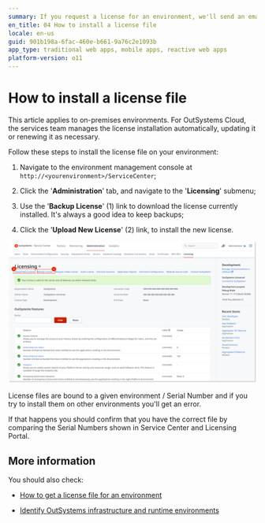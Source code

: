 ```yaml
---
summary: If you request a license for an environment, we'll send an email with it. Go to the environment management console to install the new license.
en_title: 04 How to install a license file
locale: en-us
guid: 901b198a-6fac-460e-b661-9a76c2e1093b
app_type: traditional web apps, mobile apps, reactive web apps
platform-version: o11
---
```


# How to install a license file

<div class="info" markdown="1">

This article applies to on-premises environments. For OutSystems Cloud, the services team manages the license installation automatically, updating it or renewing it as necessary.

</div>

Follow these steps to install the license file on your environment:

1. Navigate to the environment management console at `http://<yourenvironment>/ServiceCenter`;

2. Click the '**Administration**' tab, and navigate to the '**Licensing**' submenu;

3. Use the '**Backup License**' (1) link to download the license currently installed. It's always a good idea to keep backups;

4. Click the '**Upload New License**' (2) link, to install the new license.

![](images/licensing-update-ss.png)

<div class="info" markdown="1">

License files are bound to a given environment / Serial Number and if you try to install them on other environments you'll get an error.

If that happens you should confirm that you have the correct file by comparing the Serial Numbers shown in Service Center and Licensing Portal.
</div>

## More information

You should also check:

* [How to get a license file for an environment](get-license-for-env.md)

* [Identify OutSystems infrastructure and runtime environments](https://success.outsystems.com/Support/Licensing/Understanding_how_to_identify_OutSystems_infrastructure_and_runtime_environments)
